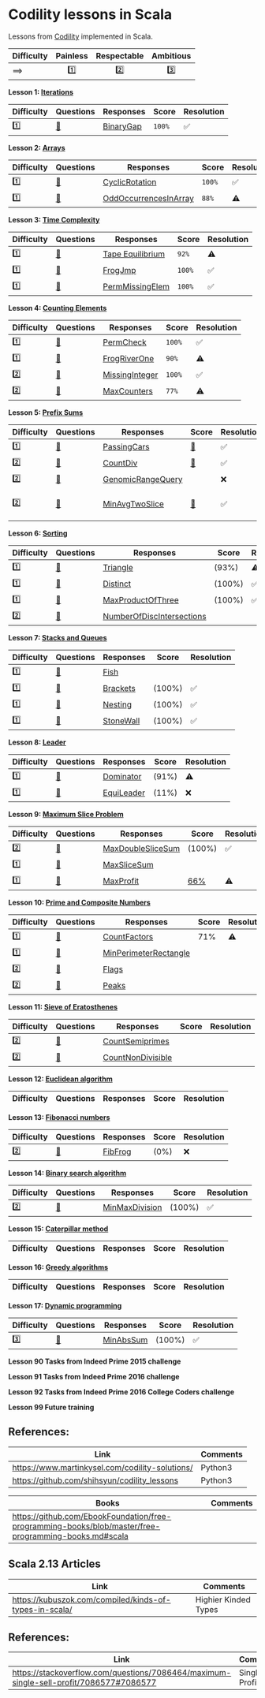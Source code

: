 # Codility lessons in Scala

Lessons from [Codility](https://codility.com) implemented in Scala.

| Difficulty | Painless |  Respectable | Ambitious |
|------------|:--------:|:------------:|:---------:|
|    ==>     | :one:    | :two:        | :three:   |


**Lesson 1: [Iterations](media/train/Iterations.pdf)**

| Difficulty | Questions | Responses | Score | Resolution  |
|------------|-----------|-----------|-------| ------------|
| :one: | [:book:](https://app.codility.com/programmers/lessons/1-iterations/binary_gap/)|[BinaryGap](scala/src/main/scala/lesson1/BinaryGap.scala) | `100%` | :white_check_mark: |

**Lesson 2: [Arrays](media/train/0-Arrays.pdf)**

| Difficulty | Questions | Responses | Score | Resolution  |
|------------|-----------|-----------|-------| ------------|
| :one: | [:book:](https://app.codility.com/programmers/lessons/2-arrays/cyclic_rotation/) | [CyclicRotation](scala/src/main/scala/lesson2/CyclicRotation.scala) | `100%` | :white_check_mark:
| :one: | [:book:](https://app.codility.com/programmers/lessons/2-arrays/odd_occurrences_in_array/) | [OddOccurrencesInArray](scala/src/main/scala/lesson2/OddOccurrencesInArray.scala) | `88%` | :warning: |

**Lesson 3: [Time Complexity](media/train/1-TimeComplexity.pdf)**

| Difficulty | Questions | Responses | Score | Resolution  |
|------------|-----------|-----------|-------| ------------|
| :one: | [:book:](https://app.codility.com/programmers/lessons/3-time_complexity/tape_equilibrium/) | [Tape Equilibrium](scala/src/main/scala/lesson3/TapeEquilibrium.scala) | `92%` | :warning: |
| :one: | [:book:](https://app.codility.com/programmers/lessons/3-time_complexity/frog_jmp/) | [FrogJmp](scala/src/main/scala/lesson3/FrogJmp.scala) | `100%` | :white_check_mark: |
| :one: | [:book:](https://app.codility.com/programmers/lessons/3-time_complexity/perm_missing_elem/) | [PermMissingElem](scala/src/main/scala/lesson3/PermMissingElem.scala) | `100%` | :white_check_mark: |

**Lesson 4: [Counting Elements](media/train/2-CountingElements.pdf)**

| Difficulty | Questions | Responses | Score | Resolution  |
|------------|-----------|-----------|-------| ------------|
| :one: | [:book:](https://app.codility.com/programmers/lessons/4-counting_elements/perm_check/) | [PermCheck](scala/src/main/scala/lesson4/PermCheck.scala) | `100%` | :white_check_mark: |
| :one: | [:book:](https://app.codility.com/programmers/lessons/4-counting_elements/frog_river_one/) | [FrogRiverOne](scala/src/main/scala/lesson4/FrogRiverOne.scala) | `90%` | :warning: |
| :two: | [:book:](https://app.codility.com/programmers/lessons/4-counting_elements/missing_integer/) | [MissingInteger](scala/src/main/scala/lesson4/MissingInteger.scala) | `100%` | :white_check_mark: |
| :two: | [:book:](https://app.codility.com/programmers/lessons/4-counting_elements/max_counters/) | [MaxCounters](scala/src/main/scala/lesson4/MaxCounters.scala) | `77%` | :warning: |

**Lesson 5: [Prefix Sums](media/train/3-PrefixSums.pdf)**

| Difficulty | Questions | Responses | Score | Resolution  | Tip  |
|------------|-----------|-----------|-------| ------------|------|
| :one: | [:book:](https://app.codility.com/programmers/lessons/5-prefix_sums/passing_cars/) | [PassingCars](scala/src/main/scala/lesson5/PassingCars.scala) | [:100:](https://app.codility.com/demo/results/trainingUVBS9N-935/) | :white_check_mark: |      |
| :two: | [:book:](https://app.codility.com/programmers/lessons/5-prefix_sums/count_div/) | [CountDiv](scala/src/main/scala/lesson5/CountDiv.scala) | [:100:](https://app.codility.com/demo/results/trainingY599QR-ZFC/) | :white_check_mark: |    |
| :two: | [:book:](https://app.codility.com/programmers/lessons/5-prefix_sums/genomic_range_query/) | [GenomicRangeQuery](scala/src/main/scala/lesson5/GenomicRangeQuery.scala) |    | :x: |   |
| :two: | [:book:](https://app.codility.com/programmers/lessons/5-prefix_sums/min_avg_two_slice/) | [MinAvgTwoSlice](scala/src/main/scala/lesson5/MinAvgTwoSlice.scala) | [:100:](https://app.codility.com/demo/results/trainingBZJU4M-NXE/) | :white_check_mark: | [:bulb: Prefix Sum](https://en.wikipedia.org/wiki/Prefix_sum) |

**Lesson 6: [Sorting](media/train/4-Sorting.pdf)**

| Difficulty | Questions | Responses | Score | Resolution  |
|------------|-----------|-----------|-------| ------------|
| :one: | [:book:](https://app.codility.com/programmers/lessons/6-sorting/triangle/) | [Triangle](scala/src/main/scala/lesson6/Triangle.scala) | (93%) | :warning:  | 
| :one: | [:book:](https://app.codility.com/programmers/lessons/6-sorting/distinct/) | [Distinct](scala/src/main/scala/lesson6/Distinct.scala) | (100%) | :white_check_mark:  | 
| :one: | [:book:](https://app.codility.com/programmers/lessons/6-sorting/max_product_of_three/) |  [MaxProductOfThree](scala/src/main/scala/lesson6/MaxProductOfThree.scala) | (100%) | :white_check_mark: | 
| :two: | [:book:](https://app.codility.com/programmers/lessons/6-sorting/number_of_disc_intersections/) |  [NumberOfDiscIntersections](scala/src/sorting/NumberOfDiscIntersections.scala)  |  |  | 

**Lesson 7: [Stacks and Queues](media/train/5-Stacks.pdf)**

| Difficulty | Questions | Responses | Score | Resolution  |
|------------|-----------|-----------|-------| ------------|
| :one: | [:book:](https://app.codility.com/programmers/lessons/7-stacks_and_queues/fish/) | [Fish](scala/src/stacksandqueues/Fish.scala) | | | 
| :one: | [:book:](https://app.codility.com/programmers/lessons/7-stacks_and_queues/brackets/) | [Brackets](scala/src/main/scala/lesson7/Brackets.scala) | (100%) | :white_check_mark: |
| :one: | [:book:](https://app.codility.com/programmers/lessons/7-stacks_and_queues/nesting/) | [Nesting](scala/src/main/scala/lesson7/Nesting.scala) | (100%) | :white_check_mark: |
| :one: | [:book:](https://app.codility.com/programmers/lessons/7-stacks_and_queues/stone_wall/) | [StoneWall](scala/src/main/scala/lesson7/StoneWall.scala) | (100%) | :white_check_mark: |

**Lesson 8: [Leader](media/train/6-Leader.pdf)**

| Difficulty | Questions | Responses | Score | Resolution  |
|------------|-----------|-----------|-------| ------------|
| :one: | [:book:](https://app.codility.com/programmers/lessons/8-leader/dominator/) | [Dominator](scala/src/main/scala/lesson8/Dominator.scala) | (91%) | :warning: |
| :one: | [:book:](https://app.codility.com/programmers/lessons/8-leader/equi_leader/) | [EquiLeader](scala/src/leader/EquiLeader.scala) | (11%) | :x: |

**Lesson 9: [Maximum Slice Problem](media/train/7-MaxSlice.pdf)**

| Difficulty | Questions | Responses | Score | Resolution  |
|------------|-----------|-----------|-------| ------------|
| :two: | [:book:](https://app.codility.com/programmers/lessons/9-maximum_slice_problem/max_double_slice_sum/) | [MaxDoubleSliceSum](scala/src/main/scala/lesson9/MaxDoubleSliceSum.scala) | (100%) | :white_check_mark:  | 
| :one: | [:book:](https://app.codility.com/programmers/lessons/9-maximum_slice_problem/max_slice_sum/) |[MaxSliceSum](scala/src/main/scala/lesson9/MaxSliceSum.scala) | | |
| :one: | [:book:](https://app.codility.com/programmers/lessons/9-maximum_slice_problem/max_profit/) | [MaxProfit](scala/src/main/scala/lesson9/MaxProfit.scala) | [66%](https://app.codility.com/demo/results/training4V4N5G-XG6/) | :warning: |

**Lesson 10: [Prime and Composite Numbers](media/train/8-PrimeNumbers.pdf)**

| Difficulty | Questions | Responses | Score | Resolution  |
|------------|-----------|-----------|-------| ------------|
| :one: | [:book:](https://app.codility.com/programmers/lessons/10-prime_and_composite_numbers/count_factors/) | [CountFactors](scala/src/main/scala/lesson10/CountFactors.scala) | 71% | :warning: |
| :one: | [:book:](https://app.codility.com/programmers/lessons/10-prime_and_composite_numbers/min_perimeter_rectangle/) | [MinPerimeterRectangle](scala/src/main/scala/lesson10/MinPerimeterRectangle.scala) | | |
| :two: | [:book:](https://app.codility.com/programmers/lessons/10-prime_and_composite_numbers/flags/) | [Flags](scala/src/main/scala/lesson10/Flags.scala) | | |
| :two: | [:book:](https://app.codility.com/programmers/lessons/10-prime_and_composite_numbers/peaks/) | [Peaks](scala/src/main/scala/lesson10/Peaks.scala) | | |

**Lesson 11: [Sieve of Eratosthenes](media/train/9-Sieve.pdf)**

| Difficulty | Questions | Responses | Score | Resolution  |
|------------|-----------|-----------|-------| ------------|
| :two: | [:book:](https://app.codility.com/programmers/lessons/11-sieve_of_eratosthenes/count_semiprimes/) | [CountSemiprimes](scala/src/main/scala/lesson11/CountSemiprimes.scala) | | |
| :two: | [:book:](https://app.codility.com/programmers/lessons/11-sieve_of_eratosthenes/count_non_divisible/) |[CountNonDivisible](scala/src/main/scala/lesson11/CountNonDivisible.scala) | | |

**Lesson 12: [Euclidean algorithm](media/train/10-Gcd.pdf)**

| Difficulty | Questions | Responses | Score | Resolution  |
|------------|-----------|-----------|-------| ------------|


**Lesson 13: [Fibonacci numbers](media/train/11-Fibonacci.pdf)**

| Difficulty | Questions | Responses | Score | Resolution  |
|------------|-----------|-----------|-------| ------------|
| :two: | [:book:](https://app.codility.com/programmers/lessons/13-fibonacci_numbers/fib_frog/) | [FibFrog](scala/src/main/scala/lesson13/FibFrog.scala) | (0%) |  :x: |


**Lesson 14: [Binary search algorithm](media/train/12-BinarySearch.pdf)**

| Difficulty | Questions | Responses | Score | Resolution  |
|------------|-----------|-----------|-------| ------------|
| :two: | [:book:](https://app.codility.com/programmers/lessons/14-binary_search_algorithm/min_max_division/) | [MinMaxDivision](scala/src/main/scala/lesson14/MinMaxDivision.scala) | (100%) | :white_check_mark: |


**Lesson 15: [Caterpillar method](media/train/13-CaterpillarMethod.pdf)**

| Difficulty | Questions | Responses | Score | Resolution  |
|------------|-----------|-----------|-------| ------------|

**Lesson 16: [Greedy algorithms](media/train/14-GreedyAlgorithms.pdf)**

| Difficulty | Questions | Responses | Score | Resolution  |
|------------|-----------|-----------|-------| ------------|

**Lesson 17: [Dynamic programming](media/train/15-DynamicProgramming.pdf)**

| Difficulty | Questions | Responses | Score | Resolution  |
|------------|-----------|-----------|-------| ------------|
| :three: | [:book:](https://app.codility.com/programmers/lessons/17-dynamic_programming/min_abs_sum/) |  [MinAbsSum](scala/src/main/scala/lesson17/MinAbsSum.scala) | (100%) | :white_check_mark: |


**Lesson 90 Tasks from Indeed Prime 2015 challenge**

**Lesson 91 Tasks from Indeed Prime 2016 challenge**

**Lesson 92 Tasks from Indeed Prime 2016 College Coders challenge**

**Lesson 99 Future training**

## References:

|  Link                                                 | Comments                                          |
|-------------------------------------------------------|---------------------------------------------------|
| https://www.martinkysel.com/codility-solutions/       | Python3                                           |
| https://github.com/shihsyun/codility_lessons          | Python3                                           |


|  Books                                                | Comments                                          |
|-------------------------------------------------------|---------------------------------------------------|
| https://github.com/EbookFoundation/free-programming-books/blob/master/free-programming-books.md#scala | |

## Scala 2.13 Articles


|  Link                                                  | Comments                                          |
|--------------------------------------------------------|---------------------------------------------------|
| https://kubuszok.com/compiled/kinds-of-types-in-scala/ | Highier Kinded Types                              |

## References:
|  Link                                                  | Comments                                          |
|--------------------------------------------------------|---------------------------------------------------|
| https://stackoverflow.com/questions/7086464/maximum-single-sell-profit/7086577#7086577 | Single Cell Profit |
